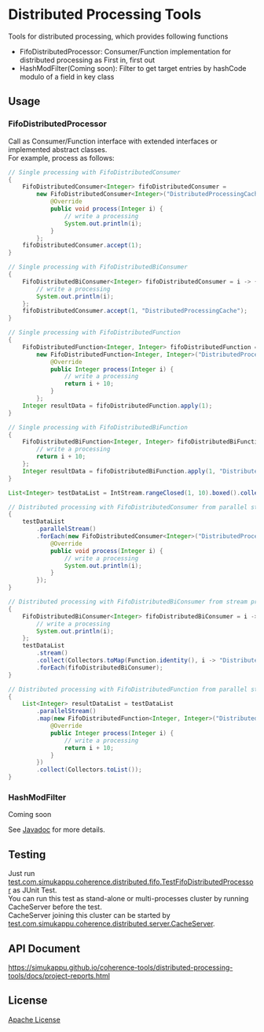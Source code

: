 # Distributed Processing Tools
Tools for distributed processing, which provides following functions
* FifoDistributedProcessor: Consumer/Function implementation for distributed processing as First in, first out
* HashModFilter(Coming soon): Filter to get target entries by hashCode modulo of a field in key class

## Usage
### FifoDistributedProcessor
Call as Consumer/Function interface with extended interfaces or implemented abstract classes.  
For example, process as follows:  
```java
// Single processing with FifoDistributedConsumer
{
	FifoDistributedConsumer<Integer> fifoDistributedConsumer = 
		new FifoDistributedConsumer<Integer>("DistributedProcessingCache") {
			@Override
			public void process(Integer i) {
				// write a processing
				System.out.println(i);
			}
		};
	fifoDistributedConsumer.accept(1);
}

// Single processing with FifoDistributedBiConsumer
{
	FifoDistributedBiConsumer<Integer> fifoDistributedConsumer = i -> {
		// write a processing
		System.out.println(i);
	};
	fifoDistributedConsumer.accept(1, "DistributedProcessingCache");
}

// Single processing with FifoDistributedFunction
{
	FifoDistributedFunction<Integer, Integer> fifoDistributedFunction = 
		new FifoDistributedFunction<Integer, Integer>("DistributedProcessingCache") {
			@Override
			public Integer process(Integer i) {
				// write a processing
				return i + 10;
			}
		};
	Integer resultData = fifoDistributedFunction.apply(1);
}

// Single processing with FifoDistributedBiFunction
{
	FifoDistributedBiFunction<Integer, Integer> fifoDistributedBiFunction = i -> {
		// write a processing
		return i + 10;
	};
	Integer resultData = fifoDistributedBiFunction.apply(1, "DistributedProcessingCache");
}

List<Integer> testDataList = IntStream.rangeClosed(1, 10).boxed().collect(Collectors.toList());

// Distributed processing with FifoDistributedConsumer from parallel stream processing
{
	testDataList
		.parallelStream()
		.forEach(new FifoDistributedConsumer<Integer>("DistributedProcessingCache") {
			@Override
			public void process(Integer i) {
				// write a processing
				System.out.println(i);
			}
		});
}

// Distributed processing with FifoDistributedBiConsumer from stream processing
{
	FifoDistributedBiConsumer<Integer> fifoDistributedBiConsumer = i -> {
		// write a processing
		System.out.println(i);
	};
	testDataList
		.stream()
		.collect(Collectors.toMap(Function.identity(), i -> "DistributedProcessingCache"))
		.forEach(fifoDistributedBiConsumer);
}

// Distributed processing with FifoDistributedFunction from parallel stream processing
{
	List<Integer> resultDataList = testDataList
		.parallelStream()
		.map(new FifoDistributedFunction<Integer, Integer>("DistributedProcessingCache") {
			@Override
			public Integer process(Integer i) {
				// write a processing
				return i + 10;
			}
		})
		.collect(Collectors.toList());
}
```
### HashModFilter
Coming soon  

See [Javadoc](https://simukappu.github.io/coherence-tools/distributed-processing-tools/docs/apidocs/index.html) for more details.

## Testing
Just run [test.com.simukappu.coherence.distributed.fifo.TestFifoDistributedProcessor](https://github.com/simukappu/coherence-tools/blob/master/distributed-processing-tools/src/test/java/test/com/simukappu/coherence/distributed/fifo/TestFifoDistributedProcessor.java) as JUnit Test.  
You can run this test as stand-alone or multi-processes cluster by running CacheServer before the test.  
CacheServer joining this cluster can be started by [test.com.simukappu.coherence.distributed.server.CacheServer](https://github.com/simukappu/coherence-tools/blob/master/distributed-processing-tools/src/test/java/test/com/simukappu/coherence/distributed/server/CacheServer.java).

## API Document
<https://simukappu.github.io/coherence-tools/distributed-processing-tools/docs/project-reports.html>

## License
[Apache License](https://github.com/simukappu/coherence-tools/blob/master/LICENSE)
